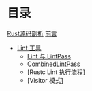 # 目录

[Rust源码剖析](index.md)
[前言](preface.md)

- [Lint 工具](lint/readme.md)
  - [Lint 与 LintPass](lint/lint-pass.md)
  - [CombinedLintPass](lint/combinedlintpass.md)
  - [Rustc Lint 执行流程]
  - [Visitor 模式]
